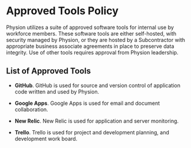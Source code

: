 # Approved Tools Policy

Physion utilizes a suite of approved software tools for internal use by workforce members. These software tools are either self-hosted, with security managed by Physion, or they are hosted by a Subcontractor with appropriate business associate agreements in place to preserve data integrity. Use of other tools requires approval from Physion leadership.

## List of Approved Tools

* **GitHub**. GitHub is used for source and version control of application code written and used by Physion.

* **Google Apps**. Google Apps is used for email and document collaboration.

* **New Relic**. New Relic is used for application and server monitoring.

* **Trello**. Trello is used for project and development planning, and development work board.

